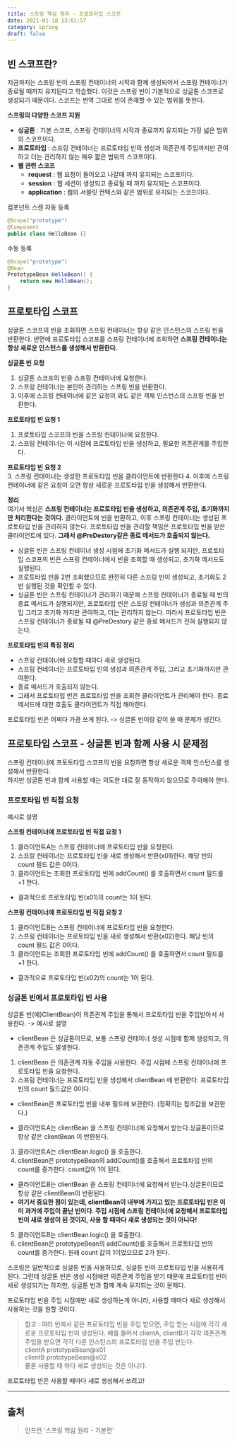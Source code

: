```yaml
---
title: 스프링 핵심 원리 - 프로토타입 스코프
date: 2021-01-18 13:01:57
category: spring
draft: false
---
```


## 빈 스코프란?

지금까지는 스프링 빈이 스프링 컨테이너의 시작과 함께 생성되어서 스프링 컨테이너가 종료될 때까지 유지된다고 학습했다. 이것은 스프링 빈이 기본적으로 싱글톤 스코프로 생성되기 때문이다. 스코프는 번역 그대로 빈이 존재할 수 있는 범위를 뜻한다.

**스프링의 다양한 스코프 지원**
- **싱글톤** : 기본 스코프, 스프링 컨테이너의 시작과 종료까지 유지되는 가장 넓은 범위의 스코프이다.
- **프로토타입** : 스프링 컨테이너는 프로토타입 빈의 생성과 의존관계 주입까지만 관여하고 더는 관리하지 않는 매우 짧은 범위의 스코프이다.
- **웹 관련 스코프**
  - **request** : 웹 요청이 들어오고 나갈때 까지 유지되는 스코프이다.
  - **session** : 웹 세션이 생성되고 종료될 때 까지 유지되는 스코프이다.
  - **application** : 웹의 서블릿 컨텍스와 같은 범위로 유지되는 스코프이다.

컴포넌트 스캔 자동 등록
```java
@Scope("prototype")
@Component
public class HelloBean {}
```

수동 등록
```java
@Scope("prototype")
@Bean
PrototypeBean HelloBean() {
    return new HelloBean();
}
```


## 프로토타입 스코프

싱글톤 스코프의 빈을 조회하면 스프링 컨테이너는 항상 같은 인스턴스의 스프링 빈을 반환한다. 반면에 프로토타입 스코프를 스프링 컨테이너에 조회하면 **스프링 컨테이너는 항상 새로운 인스턴스를 생성해서 반환한다.**

**싱글톤 빈 요청**  
1. 싱글톤 스코프의 빈을 스프링 컨테이너에 요청한다.
2. 스프링 컨테이너는 본인이 관리하는 스프링 빈을 반환한다.
3. 이후에 스프링 컨테이너에 같은 요청이 와도 같은 객체 인스턴스의 스프링 빈을 반환한다.

**프로토타입 빈 요청 1**
1. 프로토타입 스코프의 빈을 스프링 컨테이너에 요청한다.
2. 스프링 컨테이너는 이 시점에 프로토타입 빈을 생성하고, 필요한 의존관계를 주입한다.

**프로토타입 빈 요청 2**  
3. 스프링 컨테이너는 생성한 프로토타입 빈을 클라이언트에 반환한다
4. 이후에 스프링 컨테이너에 같은 요청이 오면 항상 새로운 프로토타입 빈을 생성해서 반환한다.

**정리**  
여기서 핵심은 **스프링 컨테이너는 프로토타입 빈을 생성하고, 의존관계 주입, 초기화까지만 처리한다는 것이다.** 클라이언트에 빈을 반환하고, 이후 스프링 컨테이너는 생성된 프로토타입 빈을 관리하지 않는다. 프로토타입 빈을 관리할 책임은 프로토타입 빈을 받은 클라이언트에 있다. **그래서 @PreDestory같은 종료 메서드가 호출되지 않는다.**

- 싱글톤 빈은 스프링 컨테이너 생성 시점에 초기화 메서드가 실행 되지만, 프로토타입 스코프의 빈은 스프링 컨테이너에서 빈을 조회할 때 생성되고, 초기화 메서드도 실행된다.
- 프로토타입 빈을 2번 조회했으므로 완전히 다른 스프링 빈이 생성되고, 초기화도 2번 실행된 것을 확인할 수 있다.
- 싱글톤 빈은 스프링 컨테이너가 관리하기 때문에 스프링 컨테이너가 종료될 때 빈의 종료 메서드가 실행되지만, 프로토타입 빈은 스프링 컨테이너가 생성과 의존관계 주입 그리고 초기화 까지만 관여하고, 더는 관리하지 않는다. 따라서 프로토타입 빈은 스프링 컨테이너가 종료될 때 @PreDestory 같은 종료 메서드가 전혀 실행되지 않는다.

**프로토타입 빈의 특징 정리**
- 스프링 컨테이너에 요청할 때마다 새로 생성된다.
- 스프링 컨테이너는 프로토타입 빈의 생성과 의존관계 주입, 그리고 초기화까지만 관여한다.
- 종료 메서드가 호출되지 않는다.
- 그래서 프로토타입 빈은 프로토타입 빈을 조회한 클라이언트가 관리해야 한다. 종료 메서드에 대한 호출도 클라이언트가 직접 해야한다.

프로토타입 빈은 어쩌다 가끔 쓰게 된다. -> 싱글톤 빈이랑 같이 쓸 때 문제가 생긴다.


## 프로토타입 스코프 - 싱글톤 빈과 함께 사용 시 문제점

스프링 컨테이너에 프토토타입 스코프의 빈을 요청하면 항상 새로운 객체 인스턴스를 생성해서 반환한다.  
하지만 싱글톤 빈과 함께 사용할 때는 의도한 대로 잘 동작하지 않으므로 주의해야 한다.

### 프로토타입 빈 직접 요청

예시로 설명

**스프링 컨테이너에 프로토타입 빈 직접 요청 1**
1. 클라이언트A는 스프링 컨테이너에 프로토타입 빈을 요청한다.
2. 스프링 컨테이너는 프로토타입 빈을 새로 생성해서 반환(x01)한다. 해당 빈의 count 필드 값은 0이다.
3. 클라이언트는 조회한 프로토타입 빈에 addCount() 를 호출하면서 count 필드를 +1 한다.
- 결과적으로 프로토타입 빈(x01)의 count는 1이 된다.

**스프링 컨테이너에 프로토타입 빈 직접 요청 2**
1. 클라이언트B는 스프링 컨테이너에 프로토타입 빈을 요청한다.
2. 스프링 컨테이너는 프로토타입 빈을 새로 생성해서 반환(x02)한다. 해당 빈의 count 필드 값은 0이다.
3. 클라이언트는 조회한 프로토타입 빈에 addCount() 를 호출하면서 count 필드를 +1 한다.
- 결과적으로 프로토타입 빈(x02)의 count는 1이 된다.

### 싱글톤 빈에서 프로토타입 빈 사용

싱글톤 빈(예)ClientBean)이 의존관계 주입을 통해서 프로토타입 빈을 주입받아서 사용한다. -> 예시로 설명

- clientBean 은 싱글톤이므로, 보통 스프링 컨테이너 생성 시점에 함께 생성되고, 의존관계 주입도 발생한다.
1. clientBean 은 의존관계 자동 주입을 사용한다. 주입 시점에 스프링 컨테이너에 프로토타입 빈을 요청한다.
2. 스프링 컨테이너는 프로토타입 빈을 생성해서 clientBean 에 반환한다. 프로토타입 빈의 count 필드값은 0이다.
- clientBean은 프로토타입 빈을 내부 필드에 보관한다. (정확히는 참조값을 보관한다.)

- 클라이언트A는 clientBean 을 스프링 컨테이너에 요청해서 받는다.싱글톤이므로 항상 같은 clientBean 이 반환된다.
3. 클라이언트A는 clientBean.logic() 을 호출한다.
4. clientBean은 prototypeBean의 addCount()를 호출해서 프로토타입 빈의 count를 증가한다. count값이 1이 된다.

- 클라이언트B는 clientBean 을 스프링 컨테이너에 요청해서 받는다.싱글톤이므로 항상 같은 clientBean이 반환된다.
- **여기서 중요한 점이 있는데, clientBean이 내부에 가지고 있는 프로토타입 빈은 이미 과거에 주입이 끝난 빈이다. 주입 시점에 스프링 컨테이너에 요청해서 프로토타입 빈이 새로 생성이 된 것이지, 사용 할 때마다 새로 생성되는 것이 아니다!**
5. 클라이언트B는 clientBean.logic() 을 호출한다.
6. clientBean은 prototypeBean의 addCount()를 호출해서 프로토타입 빈의 count를 증가한다. 원래 count 값이 1이었으므로 2가 된다.

스프링은 일반적으로 싱글톤 빈을 사용하므로, 싱글톤 빈이 프로토타입 빈을 사용하게 된다. 그런데 싱글톤 빈은 생성 시점에만 의존관계 주입을 받기 때문에 프로토타입 빈이 새로 생성되기는 하지만, 싱글톤 빈과 함께 계속 유지되는 것이 문제다.

프로토타입 빈을 주입 시점에만 새로 생성하는게 아니라, 사용할 때마다 새로 생성해서 사용하는 것을 원할 것이다.

> 참고 : 여러 빈에서 같은 프로토타입 빈을 주입 받으면, 주입 받는 시점에 각각 새로운 프로토타입 빈이 생성된다. 예를 들어서 clientA, clientB가 각각 의존관계 주입을 받으면 각각 다른 인스턴스의 프로토타입 빈을 주입 받는다.  
> clientA prototypeBean@x01  
> clientB prototypeBean@x02  
> 물론 사용할 때 마다 새로 생성되는 것은 아니다.


프로토타입 빈은 사용할 때마다 새로 생성해서 쓰려고!

---

## 출처

> 인프런 '스프링 핵심 원리 - 기본편'